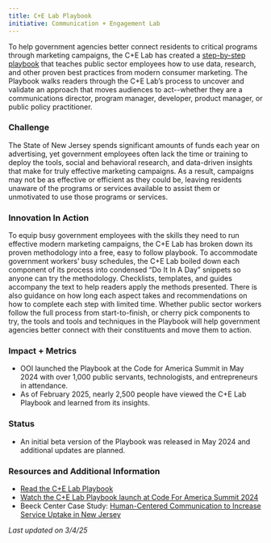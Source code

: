 ```yaml
---
title: C+E Lab Playbook
initiative: Communication + Engagement Lab
---
```


To help government agencies better connect residents to critical programs through marketing campaigns, the C+E Lab has created a [step-by-step playbook](/cel/playbook/) that teaches public sector employees how to use data, research, and other proven best practices from modern consumer marketing. The Playbook walks readers through the C+E Lab’s process to uncover and validate an approach that moves audiences to act--whether they are a communications director, program manager, developer, product manager, or public policy practitioner.

### Challenge

The State of New Jersey spends significant amounts of funds each year on advertising, yet government employees often lack the time or training to deploy the tools, social and behavioral research, and data-driven insights that make for truly effective marketing campaigns. As a result, campaigns may not be as effective or efficient as they could be, leaving residents unaware of the programs or services available to assist them or unmotivated to use those programs or services.

### Innovation In Action

To equip busy government employees with the skills they need to run effective modern marketing campaigns, the C+E Lab has broken down its proven methodology into a free, easy to follow playbook. To accommodate government workers’ busy schedules, the C+E Lab boiled down each component of its process into condensed “Do It In A Day” snippets so anyone can try the methodology. Checklists, templates, and guides accompany the text to help readers apply the methods presented. There is also guidance on how long each aspect takes and recommendations on how to complete each step with limited time. Whether public sector workers follow the full process from start-to-finish, or cherry pick components to try, the tools and tools and techniques in the Playbook will help government agencies better connect with their constituents and move them to action.

### Impact \+ Metrics

- OOI launched the Playbook at the Code for America Summit in May 2024 with over 1,000 public servants, technologists, and entrepreneurs in attendance.
- As of February 2025, nearly 2,500 people have viewed the C+E Lab Playbook and learned from its insights.

### Status

- An initial beta version of the Playbook was released in May 2024 and additional updates are planned.

### Resources and Additional Information

- [Read the C+E Lab Playbook](/cel/playbook/)
- [Watch the C+E Lab Playbook launch at Code For America Summit 2024](https://www.youtube.com/watch?v=oVcmgfU6lS4)
- Beeck Center Case Study: [Human-Centered Communication to Increase Service Uptake in New Jersey](https://beeckcenter.georgetown.edu/wp-content/uploads/2024/09/DSN-Spotlight_NJ-CE_v3.pdf)

_Last updated on 3/4/25_
